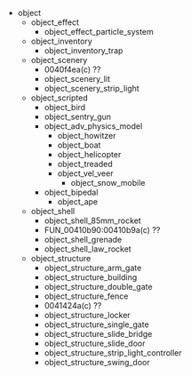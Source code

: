 - object
  - object_effect
    - object_effect_particle_system
  - object_inventory
    - object_inventory_trap
  - object_scenery
    - 0040f4ea(c) ??
    - object_scenery_lit
    - object_scenery_strip_light
  - object_scripted
    - object_bird
    - object_sentry_gun
    - object_adv_physics_model
      - object_howitzer
      - object_boat
      - object_helicopter
      - object_treaded
      - object_vel_veer
        - object_snow_mobile
    - object_bipedal
      - object_ape
  - object_shell
    - object_shell_85mm_rocket
    - FUN_00410b90:00410b9a(c)  ??
    - object_shell_grenade
    - object_shell_law_rocket
  - object_structure
    - object_structure_arm_gate
    - object_structure_building
    - object_structure_double_gate
    - object_structure_fence
    - 0041424a(c) ??
    - object_structure_locker
    - object_structure_single_gate
    - object_structure_slide_bridge
    - object_structure_slide_door
    - object_structure_strip_light_controller
    - object_structure_swing_door
